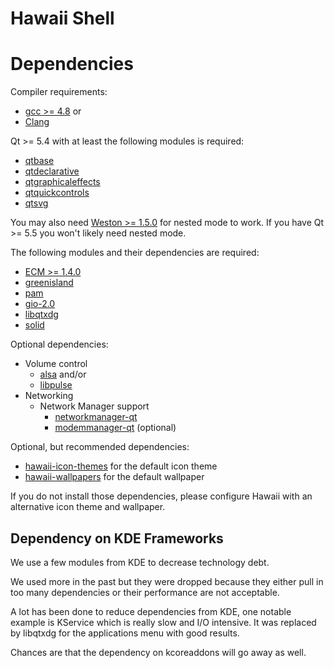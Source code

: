 Hawaii Shell
============

# Dependencies

Compiler requirements:

* [gcc >= 4.8](https://gcc.gnu.org/gcc-4.8/) or
* [Clang](http://clang.llvm.org/)

Qt >= 5.4 with at least the following modules is required:

* [qtbase](http://code.qt.io/cgit/qt/qtbase.git)
* [qtdeclarative](http://code.qt.io/cgit/qt/qtdeclarative.git)
* [qtgraphicaleffects](http://code.qt.io/cgit/qt/qtgraphicaleffects.git)
* [qtquickcontrols](http://code.qt.io/cgit/qt/qtquickcontrols.git)
* [qtsvg](http://code.qt.io/cgit/qt/qtsvg.git)

You may also need [Weston >= 1.5.0](http://wayland.freedesktop.org) for nested mode
to work. If you have Qt >= 5.5 you won't likely need nested mode.

The following modules and their dependencies are required:

* [ECM >= 1.4.0](http://quickgit.kde.org/?p=extra-cmake-modules.git)
* [greenisland](https://github.com/greenisland/greenisland)
* [pam](http://www.linux-pam.org/)
* [gio-2.0](https://git.gnome.org/browse/glib/)
* [libqtxdg](https://github.com/lxde/libqtxdg)
* [solid](http://quickgit.kde.org/?p=solid.git)

Optional dependencies:

* Volume control
  * [alsa](http://www.alsa-project.org/main/index.php/Main_Page) and/or
  * [libpulse](https://wiki.freedesktop.org/www/Software/PulseAudio/)
* Networking
  * Network Manager support
    * [networkmanager-qt](http://quickgit.kde.org/?p=networkmanager-qt.git)
    * [modemmanager-qt](http://quickgit.kde.org/?p=modemmanager-qt.git) (optional)

Optional, but recommended dependencies:

* [hawaii-icon-themes](https://github.com/hawaii-desktop/hawaii-icon-themes) for the default icon theme
* [hawaii-wallpapers](https://github.com/hawaii-desktop/hawaii-wallpapers) for the default wallpaper

If you do not install those dependencies, please configure Hawaii with an
alternative icon theme and wallpaper.

## Dependency on KDE Frameworks

We use a few modules from KDE to decrease technology debt.

We used more in the past but they were dropped because they either
pull in too many dependencies or their performance are not acceptable.

A lot has been done to reduce dependencies from KDE, one notable example
is KService which is really slow and I/O intensive.  It was replaced by
libqtxdg for the applications menu with good results.

Chances are that the dependency on kcoreaddons will go away as well.
